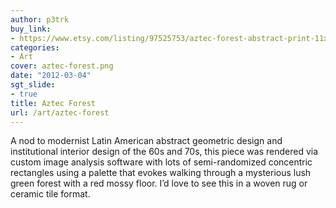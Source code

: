 ```yaml
---
author: p3trk
buy_link:
- https://www.etsy.com/listing/97525753/aztec-forest-abstract-print-11x11
categories:
- Art
cover: aztec-forest.png
date: "2012-03-04"
sgt_slide:
- true
title: Aztec Forest
url: /art/aztec-forest
---
```


A nod to modernist Latin American abstract geometric design and institutional interior design of the 60s and 70s, this piece was rendered via custom image analysis software with lots of semi-randomized concentric rectangles using a palette that evokes walking through a mysterious lush green forest with a red mossy floor. I&#8217;d love to see this in a woven rug or ceramic tile format.
